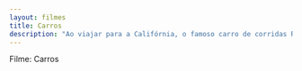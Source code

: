 ```yaml
---
layout: filmes
title: Carros
description: "Ao viajar para a Califórnia, o famoso carro de corridas Relâmpago McQueen se perde e vai parar em Radiator Springs, uma cidadezinha na Rota 66. Ele conhece novos amigos e aprende lições que mudam sua forma de encarar a vida."
---
```


Filme: Carros